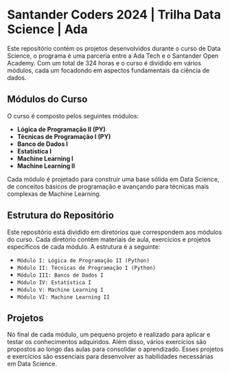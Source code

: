 # Santander Coders 2024 | Trilha Data Science | Ada

Este repositório contém os projetos desenvolvidos durante o curso de Data Science, o programa é uma parceria entre a Ada Tech e o Santander Open Academy. Com um total de 324 horas e o curso é dividido em vários módulos, cada um focadondo em aspectos fundamentais da ciência de dados.

## Módulos do Curso

O curso é composto pelos seguintes módulos:

- **Lógica de Programação II (PY)**
- **Técnicas de Programação I (PY)**
- **Banco de Dados I**
- **Estatística I**
- **Machine Learning I**
- **Machine Learning II**

Cada módulo é projetado para construir uma base sólida em Data Science, de conceitos básicos de programação e avançando para técnicas mais complexas de Machine Learning.

## Estrutura do Repositório

Este repositório está dividido em diretórios que correspondem aos módulos do curso. Cada diretório contém materiais de aula, exercícios e projetos específicos de cada módulo. A estrutura é a seguinte:

- `Módulo I: Lógica de Programação II (Python)`
- `Módulo II: Técnicas de Programação I (Python)`
- `Módulo III: Banco de Dados I`
- `Módulo IV: Estatística I`
- `Módulo V: Machine Learning I`
- `Módulo VI: Machine Learning II`

## Projetos 

No final de cada módulo, um pequeno projeto é realizado para aplicar e testar os conhecimentos adquiridos. Além disso, vários exercícios são propostos ao longo das aulas para consolidar o aprendizado. Esses projetos e exercícios são essenciais para desenvolver as habilidades necessárias em Data Science.